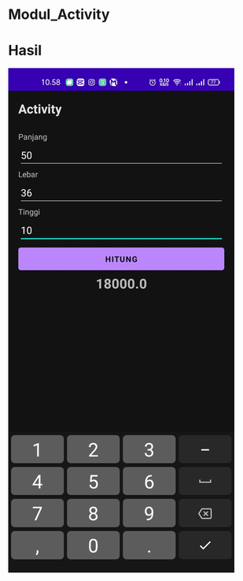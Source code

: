 # Modul_Activity
# Hasil
![alt](https://github.com/ErinaGarnisWidyawati/Modul_Activity/blob/master/Screenshot_2022-01-26-10-58-02-36_46aa26f8aa80f32da845a2cb2b3da2e2.jpg)
